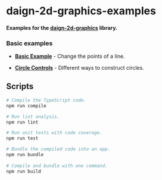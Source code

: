 # daign-2d-graphics-examples

#### Examples for the [daign-2d-graphics][library-url] library.

### Basic examples

+ **[Basic Example](
http://daign.github.io/daign-2d-graphics-examples/html/basic-example.html
)** - Change the points of a line.

+ **[Circle Controls](
http://daign.github.io/daign-2d-graphics-examples/html/circle-controls.html
)** - Different ways to construct circles.

## Scripts

```bash
# Compile the TypeScript code.
npm run compile

# Run lint analysis.
npm run lint

# Run unit tests with code coverage.
npm run test

# Bundle the compiled code into an app.
npm run bundle
    
# Compile and bundle with one command.
npm run build
```

[library-url]: https://github.com/daign/daign-2d-graphics
